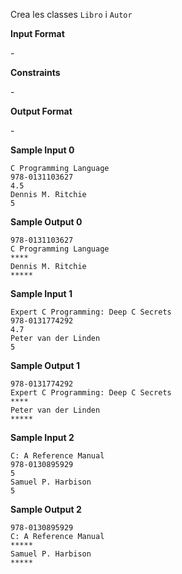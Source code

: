 Crea les classes `Libro` i `Autor`

**Input Format**

\-

**Constraints**

\-

**Output Format**

\-

**Sample Input 0**

    C Programming Language
    978-0131103627
    4.5
    Dennis M. Ritchie
    5

**Sample Output 0**

    978-0131103627
    C Programming Language
    ****
    Dennis M. Ritchie
    *****

**Sample Input 1**

    Expert C Programming: Deep C Secrets
    978-0131774292
    4.7
    Peter van der Linden
    5

**Sample Output 1**

    978-0131774292
    Expert C Programming: Deep C Secrets
    ****
    Peter van der Linden
    *****

**Sample Input 2**

    C: A Reference Manual
    978-0130895929
    5
    Samuel P. Harbison
    5

**Sample Output 2**

    978-0130895929
    C: A Reference Manual
    *****
    Samuel P. Harbison
    *****
